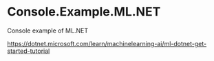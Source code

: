 # Console.Example.ML.NET
Console example of ML.NET

https://dotnet.microsoft.com/learn/machinelearning-ai/ml-dotnet-get-started-tutorial
